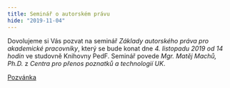 ```yaml
---
title: Seminář o autorském právu
hide: "2019-11-04"
---
```


Dovolujeme si Vás pozvat na seminář *Základy autorského práva pro akademické
pracovníky*, který se bude konat dne *4. listopadu 2019 od 14 hodin* ve studovně
Knihovny PedF. Seminář povede *Mgr. Matěj Machů, Ph.D.* z  *Centra pro přenos
poznatků a technologií UK*. 

[Pozvánka](/img/autorske_pravo_prednaska.pdf)
